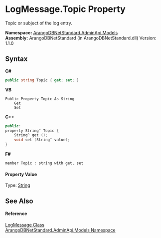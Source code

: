 # LogMessage.Topic Property 
 

Topic or subject of the log entry.

**Namespace:**&nbsp;<a href="09a5369e-c1cb-35e0-2a36-7817d39ab37d">ArangoDBNetStandard.AdminApi.Models</a><br />**Assembly:**&nbsp;ArangoDBNetStandard (in ArangoDBNetStandard.dll) Version: 1.1.0

## Syntax

**C#**<br />
``` C#
public string Topic { get; set; }
```

**VB**<br />
``` VB
Public Property Topic As String
	Get
	Set
```

**C++**<br />
``` C++
public:
property String^ Topic {
	String^ get ();
	void set (String^ value);
}
```

**F#**<br />
``` F#
member Topic : string with get, set

```


#### Property Value
Type: <a href="https://docs.microsoft.com/dotnet/api/system.string" target="_blank" rel="noopener noreferrer">String</a>

## See Also


#### Reference
<a href="cc1da332-5cf6-bd78-06b6-797d70648ddd">LogMessage Class</a><br /><a href="09a5369e-c1cb-35e0-2a36-7817d39ab37d">ArangoDBNetStandard.AdminApi.Models Namespace</a><br />